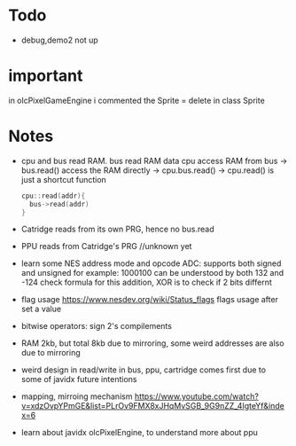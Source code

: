 # Todo 
- debug,demo2 not up  
 
# important 
 in olcPixelGameEngine i commented the Sprite = delete in class Sprite 
 
# Notes  
- cpu and bus read RAM. 
  bus read RAM data 
  cpu access RAM from bus
-> bus.read() access the RAM directly
-> cpu.bus.read() 
-> cpu.read() is just a shortcut function 
  ```cpp 
  cpu::read(addr){ 
    bus->read(addr)
  }
  ``` 
- Catridge reads from its own PRG, hence no bus.read 
- PPU reads from Catridge's PRG //unknown yet
 
- learn some NES address mode and opcode
ADC: supports both signed and unsigned 
for example: 1000100 can be understood by both 132 and -124 
check formula for this addition, XOR is to check if 2 bits differnt 
 
- flag usage 
https://www.nesdev.org/wiki/Status_flags  flags usage after set a value   

- bitwise operators: 
sign 2's compilements 

- RAM 2kb, but total 8kb due to mirroring, some weird addresses are also due to mirroring

- weird design in read/write in bus, ppu, cartridge comes first due to some of javidx future intentions  

- mapping, mirroing mechanism https://www.youtube.com/watch?v=xdzOvpYPmGE&list=PLrOv9FMX8xJHqMvSGB_9G9nZZ_4IgteYf&index=6 

- learn about javidx olcPixelEngine, to understand more about ppu 
